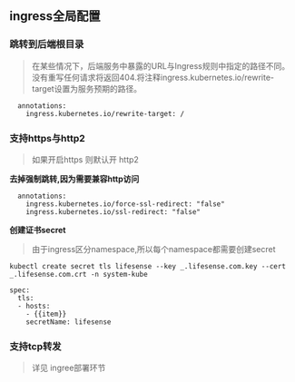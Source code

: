 ## ingress全局配置

### 跳转到后端根目录

> 在某些情况下，后端服务中暴露的URL与Ingress规则中指定的路径不同。 没有重写任何请求将返回404.将注释ingress.kubernetes.io/rewrite-target设置为服务预期的路径。

```
  annotations:
    ingress.kubernetes.io/rewrite-target: /

```

### 支持https与http2

> 如果开启https 则默认开 http2

**去掉强制跳转,因为需要兼容http访问**

```
  annotations:
    ingress.kubernetes.io/force-ssl-redirect: "false"
    ingress.kubernetes.io/ssl-redirect: "false"  

```

**创建证书secret**

> 由于ingress区分namespace,所以每个namespace都需要创建secret

```
kubectl create secret tls lifesense --key _.lifesense.com.key --cert _.lifesense.com.crt -n system-kube

```

```
spec:
  tls:
  - hosts:
    - {{item}}
    secretName: lifesense

```

### 支持tcp转发

> 详见 ingree部署环节



